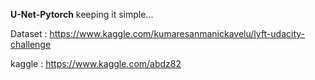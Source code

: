 **U-Net-Pytorch**
keeping it simple...

Dataset : https://www.kaggle.com/kumaresanmanickavelu/lyft-udacity-challenge

kaggle : https://www.kaggle.com/abdz82
